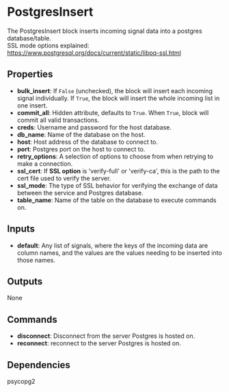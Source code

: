 PostgresInsert
==============
The PostgresInsert block inserts incoming signal data into a postgres database/table.  
SSL mode options explained: https://www.postgresql.org/docs/current/static/libpq-ssl.html

Properties
----------
- **bulk_insert**: If `False` (unchecked), the block will insert each incoming signal individually. If `True`, the block will insert the whole incoming list in one insert.
- **commit_all**: Hidden attribute, defaults to `True`. When `True`, block will commit all valid transactions.
- **creds**: Username and password for the host database.
- **db_name**: Name of the database on the host.
- **host**: Host address of the database to connect to.
- **port**: Postgres port on the host to connect to.
- **retry_options**: A selection of options to choose from when retrying to make a connection.
- **ssl_cert**: If **SSL option** is 'verify-full' or 'verify-ca', this is the path to the cert file used to verify the server.
- **ssl_mode**: The type of SSL behavior for verifying the exchange of data between the service and Postgres database.
- **table_name**: Name of the table on the database to execute commands on.

Inputs
------
- **default**: Any list of signals, where the keys of the incoming data are column names, and the values are the values needing to be inserted into those names.

Outputs
-------
None

Commands
--------
- **disconnect**: Disconnect from the server Postgres is hosted on.
- **reconnect**: reconnect to the server Postgres is hosted on.

Dependencies
------------
psycopg2

